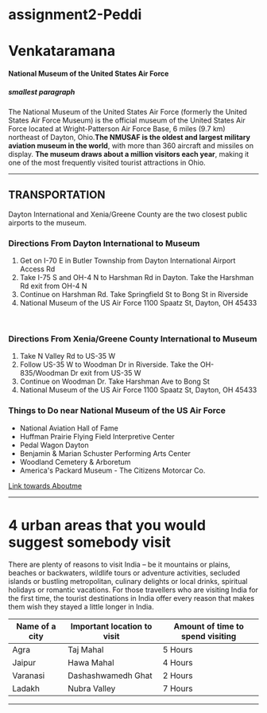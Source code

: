 # assignment2-Peddi
# Venkataramana
#### National Museum of the United States Air Force
##### smallest paragraph
The National Museum of the United States Air Force (formerly the United States Air Force Museum) is the official museum of the United States Air Force located at Wright-Patterson Air Force Base, 6 miles (9.7 km) northeast of Dayton, Ohio.**The NMUSAF is the oldest and largest military aviation museum in the world**, with more than 360 aircraft and missiles on display. **The museum draws about a million visitors each year**, making it one of the most frequently visited tourist attractions in Ohio.

****
## TRANSPORTATION

Dayton International and Xenia/Greene County are the two closest public airports to the museum.

### **Directions From Dayton International to Museum** 

1. Get on I-70 E in Butler Township from Dayton International Airport Access Rd
2. Take I-75 S and OH-4 N to Harshman Rd in Dayton. Take the Harshman Rd exit from OH-4 N
3. Continue on Harshman Rd. Take Springfield St to Bong St in Riverside
4. National Museum of the US Air Force
1100 Spaatz St, Dayton, OH 45433

<br>

### **Directions From Xenia/Greene County International to Museum** 

1. Take N Valley Rd to US-35 W
2. Follow US-35 W to Woodman Dr in Riverside. Take the OH-835/Woodman Dr exit from US-35 W
3. Continue on Woodman Dr. Take Harshman Ave to Bong St
4. National Museum of the US Air Force
1100 Spaatz St, Dayton, OH 45433

### **Things to Do near National Museum of the US Air Force**
* National Aviation Hall of Fame
* Huffman Prairie Flying Field Interpretive Center
* Pedal Wagon Dayton
* Benjamin & Marian Schuster Performing Arts Center
* Woodland Cemetery & Arboretum
* America's Packard Museum - The Citizens Motorcar Co.

[Link towards Aboutme](AboutMe.md)

---

# 4 urban areas that you would suggest somebody visit



There are plenty of reasons to visit India – be it mountains or plains, beaches or backwaters, wildlife tours or adventure activities, secluded islands or bustling metropolitan, culinary delights or local drinks, spiritual holidays or romantic vacations. For those travellers who are visiting India for the first time, the tourist destinations in India offer every reason that makes them wish they stayed a little longer in India.



| Name of a city | Important location to visit | Amount of time to spend visiting |
--- | --- | --- |
| Agra | Taj Mahal  | 5 Hours |
| Jaipur | Hawa Mahal  | 4 Hours |
| Varanasi|  Dashashwamedh Ghat| 2 Hours |
| Ladakh | Nubra Valley| 7 Hours |

---





